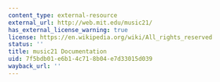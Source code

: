 ```yaml
---
content_type: external-resource
external_url: http://web.mit.edu/music21/
has_external_license_warning: true
license: https://en.wikipedia.org/wiki/All_rights_reserved
status: ''
title: music21 Documentation
uid: 7f5bdb01-e6b1-4c71-8b04-e7d33015d039
wayback_url: ''
---
```

